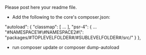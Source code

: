 Please post here your readme file.

- Add the following to the core's composer.json:

"autoload": {
        "classmap": [
            ...
        ],
        "psr-4": {
            ...
            "#NAMESPACE1#\\#NAMESPACE2#\\": "packages/#TOPLEVELFOLDER#/#SUBLEVELFOLDER#/src/"
        }
    },

- run composer update or composer dump-autoload 
